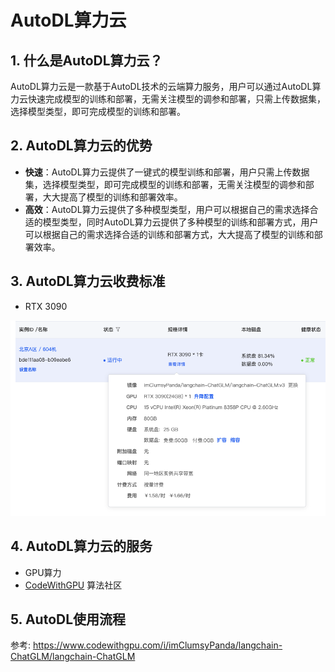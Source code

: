 # AutoDL算力云

## 1. 什么是AutoDL算力云？

AutoDL算力云是一款基于AutoDL技术的云端算力服务，用户可以通过AutoDL算力云快速完成模型的训练和部署，无需关注模型的调参和部署，只需上传数据集，选择模型类型，即可完成模型的训练和部署。

## 2. AutoDL算力云的优势

- **快速**：AutoDL算力云提供了一键式的模型训练和部署，用户只需上传数据集，选择模型类型，即可完成模型的训练和部署，无需关注模型的调参和部署，大大提高了模型的训练和部署效率。
- **高效**：AutoDL算力云提供了多种模型类型，用户可以根据自己的需求选择合适的模型类型，同时AutoDL算力云提供了多种模型的训练和部署方式，用户可以根据自己的需求选择合适的训练和部署方式，大大提高了模型的训练和部署效率。

## 3. AutoDL算力云收费标准

- RTX 3090

![Alt text](./img/rtx_3090.png)

## 4. AutoDL算力云的服务

- GPU算力
- [CodeWithGPU](https://www.codewithgpu.com/image) 算法社区

## 5. AutoDL使用流程

参考: <https://www.codewithgpu.com/i/imClumsyPanda/langchain-ChatGLM/langchain-ChatGLM>
